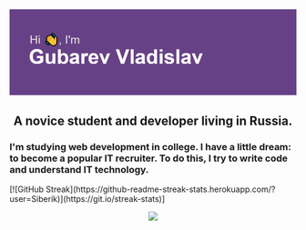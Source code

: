 <img src="header.png" alt="header" />
<h2 align="center">A novice student and developer living in Russia.</h2>
<h3 align="left">I'm studying web development in college. I have a little dream: to become a popular IT recruiter. To do this, I try to write code and understand IT technology.</h3>

<div class="wrapper">
  <div class="badge-container">
    [![GitHub Streak](https://github-readme-streak-stats.herokuapp.com/?user=Siberik)](https://git.io/streak-stats)]
  </div>

  <p align="center">
    <a href="https://www.youtube.com/watch?v=dQw4w9WgXcQ">
      <img src="https://user-images.githubusercontent.com/465125/151564444-07f17c75-0ad0-490b-8273-57b85c82d197.svg" />
    </a>
  </p>
</div>
